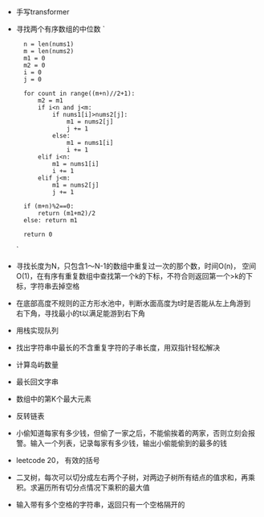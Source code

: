- 手写transformer
- 寻找两个有序数组的中位数
`

        n = len(nums1)
        m = len(nums2)
        m1 = 0
        m2 = 0
        i = 0
        j = 0
  
        for count in range((m+n)//2+1):
            m2 = m1
            if i<n and j<m:
                if nums1[i]>nums2[j]:
                    m1 = nums2[j]
                    j += 1
                else:
                    m1 = nums1[i]
                    i += 1
            elif i<n:
                m1 = nums1[i]
                i += 1
            elif j<m:
                m1 = nums2[j]
                j += 1

        if (m+n)%2==0:
            return (m1+m2)/2
        else: return m1

        return 0
  `
- 寻找长度为N，只包含1～N-1的数组中重复过一次的那个数，时间O(n)， 空间O(1)，在有序有重复数组中查找第一个k的下标，不符合则返回第一个>k的下标，字符串去掉空格
- 在底部高度不规则的正方形水池中，判断水面高度为t时是否能从左上角游到右下角，寻找最小的t以满足能游到右下角
- 用栈实现队列
- 找出字符串中最长的不含重复字符的子串长度，用双指针轻松解决
- 计算岛屿数量
- 最长回文字串
- 数组中的第K个最大元素
- 反转链表
- 小偷知道每家有多少钱，但偷了一家之后，不能偷挨着的两家，否则立刻会报警。输入一个列表，记录每家有多少钱，输出小偷能偷到的最多的钱
- leetcode 20， 有效的括号
- 二叉树，每次可以切分成左右两个子树，对两边子树所有结点的值求和，再乘积。求遍历所有切分点情况下乘积的最大值
- 输入带有多个空格的字符串，返回只有一个空格隔开的


